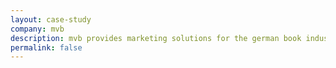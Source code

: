 ```yaml
---
layout: case-study
company: mvb
description: mvb provides marketing solutions for the german book industry. They approached simplabs when they were looking for external expertise. simplabs performed a workshop, leveling up the team’s expertise and guided the project until its successful completion.
permalink: false
---
```


